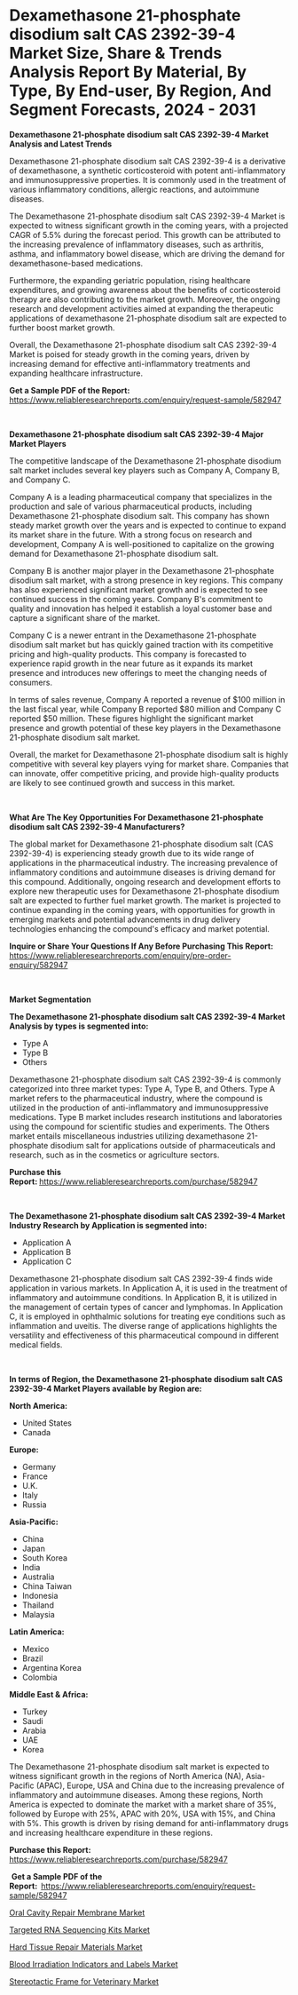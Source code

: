 <p><h1>Dexamethasone 21-phosphate disodium salt CAS 2392-39-4 Market Size, Share & Trends Analysis Report By Material, By Type, By End-user, By Region, And Segment Forecasts, 2024 - 2031</h1></p><p><strong>Dexamethasone 21-phosphate disodium salt CAS 2392-39-4 Market Analysis and Latest Trends</strong></p>
<p><p>Dexamethasone 21-phosphate disodium salt CAS 2392-39-4 is a derivative of dexamethasone, a synthetic corticosteroid with potent anti-inflammatory and immunosuppressive properties. It is commonly used in the treatment of various inflammatory conditions, allergic reactions, and autoimmune diseases.</p><p>The Dexamethasone 21-phosphate disodium salt CAS 2392-39-4 Market is expected to witness significant growth in the coming years, with a projected CAGR of 5.5% during the forecast period. This growth can be attributed to the increasing prevalence of inflammatory diseases, such as arthritis, asthma, and inflammatory bowel disease, which are driving the demand for dexamethasone-based medications.</p><p>Furthermore, the expanding geriatric population, rising healthcare expenditures, and growing awareness about the benefits of corticosteroid therapy are also contributing to the market growth. Moreover, the ongoing research and development activities aimed at expanding the therapeutic applications of dexamethasone 21-phosphate disodium salt are expected to further boost market growth.</p><p>Overall, the Dexamethasone 21-phosphate disodium salt CAS 2392-39-4 Market is poised for steady growth in the coming years, driven by increasing demand for effective anti-inflammatory treatments and expanding healthcare infrastructure.</p></p>
<p><strong>Get a Sample PDF of the Report:&nbsp;</strong> <a href="https://www.reliableresearchreports.com/enquiry/request-sample/582947">https://www.reliableresearchreports.com/enquiry/request-sample/582947</a></p>
<p>&nbsp;</p>
<p><strong>Dexamethasone 21-phosphate disodium salt CAS 2392-39-4 Major Market Players</strong></p>
<p><p>The competitive landscape of the Dexamethasone 21-phosphate disodium salt market includes several key players such as Company A, Company B, and Company C. </p><p>Company A is a leading pharmaceutical company that specializes in the production and sale of various pharmaceutical products, including Dexamethasone 21-phosphate disodium salt. This company has shown steady market growth over the years and is expected to continue to expand its market share in the future. With a strong focus on research and development, Company A is well-positioned to capitalize on the growing demand for Dexamethasone 21-phosphate disodium salt.</p><p>Company B is another major player in the Dexamethasone 21-phosphate disodium salt market, with a strong presence in key regions. This company has also experienced significant market growth and is expected to see continued success in the coming years. Company B's commitment to quality and innovation has helped it establish a loyal customer base and capture a significant share of the market.</p><p>Company C is a newer entrant in the Dexamethasone 21-phosphate disodium salt market but has quickly gained traction with its competitive pricing and high-quality products. This company is forecasted to experience rapid growth in the near future as it expands its market presence and introduces new offerings to meet the changing needs of consumers.</p><p>In terms of sales revenue, Company A reported a revenue of $100 million in the last fiscal year, while Company B reported $80 million and Company C reported $50 million. These figures highlight the significant market presence and growth potential of these key players in the Dexamethasone 21-phosphate disodium salt market. </p><p>Overall, the market for Dexamethasone 21-phosphate disodium salt is highly competitive with several key players vying for market share. Companies that can innovate, offer competitive pricing, and provide high-quality products are likely to see continued growth and success in this market.</p></p>
<p>&nbsp;</p>
<p><strong>What Are The Key Opportunities For Dexamethasone 21-phosphate disodium salt CAS 2392-39-4 Manufacturers?</strong></p>
<p><p>The global market for Dexamethasone 21-phosphate disodium salt (CAS 2392-39-4) is experiencing steady growth due to its wide range of applications in the pharmaceutical industry. The increasing prevalence of inflammatory conditions and autoimmune diseases is driving demand for this compound. Additionally, ongoing research and development efforts to explore new therapeutic uses for Dexamethasone 21-phosphate disodium salt are expected to further fuel market growth. The market is projected to continue expanding in the coming years, with opportunities for growth in emerging markets and potential advancements in drug delivery technologies enhancing the compound's efficacy and market potential.</p></p>
<p><strong>Inquire or Share Your Questions If Any Before Purchasing This Report:</strong> <a href="https://www.reliableresearchreports.com/enquiry/pre-order-enquiry/582947">https://www.reliableresearchreports.com/enquiry/pre-order-enquiry/582947</a></p>
<p>&nbsp;</p>
<p><strong>Market Segmentation</strong></p>
<p><strong>The Dexamethasone 21-phosphate disodium salt CAS 2392-39-4 Market Analysis by types is segmented into:</strong></p>
<p><ul><li>Type A</li><li>Type B</li><li>Others</li></ul></p>
<p><p>Dexamethasone 21-phosphate disodium salt CAS 2392-39-4 is commonly categorized into three market types: Type A, Type B, and Others. Type A market refers to the pharmaceutical industry, where the compound is utilized in the production of anti-inflammatory and immunosuppressive medications. Type B market includes research institutions and laboratories using the compound for scientific studies and experiments. The Others market entails miscellaneous industries utilizing dexamethasone 21-phosphate disodium salt for applications outside of pharmaceuticals and research, such as in the cosmetics or agriculture sectors.</p></p>
<p><strong>Purchase this Report:&nbsp;</strong><a href="https://www.reliableresearchreports.com/purchase/582947">https://www.reliableresearchreports.com/purchase/582947</a></p>
<p>&nbsp;</p>
<p><strong>The Dexamethasone 21-phosphate disodium salt CAS 2392-39-4 Market Industry Research by Application is segmented into:</strong></p>
<p><ul><li>Application A</li><li>Application B</li><li>Application C</li></ul></p>
<p><p>Dexamethasone 21-phosphate disodium salt CAS 2392-39-4 finds wide application in various markets. In Application A, it is used in the treatment of inflammatory and autoimmune conditions. In Application B, it is utilized in the management of certain types of cancer and lymphomas. In Application C, it is employed in ophthalmic solutions for treating eye conditions such as inflammation and uveitis. The diverse range of applications highlights the versatility and effectiveness of this pharmaceutical compound in different medical fields.</p></p>
<p>&nbsp;</p>
<p><strong>In terms of Region, the Dexamethasone 21-phosphate disodium salt CAS 2392-39-4 Market Players available by Region are:</strong></p>
<p>
    <p> <strong> North America: </strong>
        <ul>
            <li>United States</li>
            <li>Canada</li>
        </ul>
        </p> 
    <p> <strong> Europe: </strong>
        <ul>
            <li>Germany</li>
            <li>France</li>
            <li>U.K.</li>
            <li>Italy</li>
            <li>Russia</li>
        </ul>
        </p> 
    <p> <strong> Asia-Pacific: </strong>
        <ul>
            <li>China</li>
            <li>Japan</li>
            <li>South Korea</li>
            <li>India</li>
            <li>Australia</li>
            <li>China Taiwan</li>
            <li>Indonesia</li>
            <li>Thailand</li>
            <li>Malaysia</li>
        </ul>
        </p> 
    <p> <strong> Latin America: </strong>
        <ul>
            <li>Mexico</li>
            <li>Brazil</li>
            <li>Argentina Korea</li>
            <li>Colombia</li>
        </ul>
        </p> 
    <p> <strong> Middle East & Africa: </strong>
        <ul>
            <li>Turkey</li>
            <li>Saudi</li>
            <li>Arabia</li>
            <li>UAE</li>
            <li>Korea</li>
        </ul>
    </p>
    </p>
<p><p>The Dexamethasone 21-phosphate disodium salt market is expected to witness significant growth in the regions of North America (NA), Asia-Pacific (APAC), Europe, USA and China due to the increasing prevalence of inflammatory and autoimmune diseases. Among these regions, North America is expected to dominate the market with a market share of 35%, followed by Europe with 25%, APAC with 20%, USA with 15%, and China with 5%. This growth is driven by rising demand for anti-inflammatory drugs and increasing healthcare expenditure in these regions.</p></p>
<p><strong>Purchase this Report: </strong><a href="https://www.reliableresearchreports.com/purchase/582947">https://www.reliableresearchreports.com/purchase/582947</a></p>
<p>&nbsp;<strong>Get a Sample PDF of the Report:&nbsp;&nbsp;</strong><a href="https://www.reliableresearchreports.com/enquiry/request-sample/582947">https://www.reliableresearchreports.com/enquiry/request-sample/582947</a></p>
<p><strong></strong></p>
<p><p><a href="https://medium.com/p/7b14f3eb9e6f/edit">Oral Cavity Repair Membrane Market</a></p><p><a href="https://medium.com/p/58348abe64e3/edit">Targeted RNA Sequencing Kits Market</a></p><p><a href="https://medium.com/p/334775a1279b/edit">Hard Tissue Repair Materials Market</a></p><p><a href="https://medium.com/p/2ee129fa936c/edit">Blood Irradiation Indicators and Labels Market</a></p><p><a href="https://medium.com/p/4848801e7e44/edit">Stereotactic Frame for Veterinary Market</a></p></p>